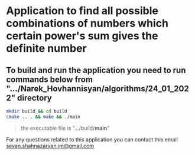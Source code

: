 # Application to find all possible combinations of numbers which certain power's sum gives the definite number

## To build and run the application you need to run commands below from ".../Narek_Hovhannisyan/algorithms/24_01_2022" directory

```bash
mkdir build && cd build
cmake .. . && make && ./main
```

> the executable file is ".../build/**main**"

For any questions related to this application you can contact this email [sevan.shahnazaryan.im@gmail.com](https://www.gmail.com)

